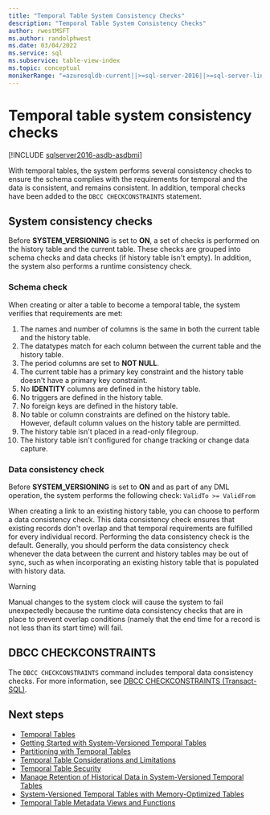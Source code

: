 ```yaml
---
title: "Temporal Table System Consistency Checks"
description: "Temporal Table System Consistency Checks"
author: rwestMSFT
ms.author: randolphwest
ms.date: 03/04/2022
ms.service: sql
ms.subservice: table-view-index
ms.topic: conceptual
monikerRange: "=azuresqldb-current||>=sql-server-2016||>=sql-server-linux-2017||=azuresqldb-mi-current"
---
```

# Temporal table system consistency checks

[!INCLUDE [sqlserver2016-asdb-asdbmi](../../includes/applies-to-version/sqlserver2016-asdb-asdbmi.md)]

With temporal tables, the system performs several consistency checks to ensure the schema complies with the requirements for temporal and the data is consistent, and remains consistent. In addition, temporal checks have been added to the `DBCC CHECKCONSTRAINTS` statement.

## System consistency checks

Before **SYSTEM_VERSIONING** is set to **ON**, a set of checks is performed on the history table and the current table. These checks are grouped into schema checks and data checks (if history table isn't empty). In addition, the system also performs a runtime consistency check.

### Schema check

When creating or alter a table to become a temporal table, the system verifies that requirements are met:

1. The names and number of columns is the same in both the current table and the history table.
2. The datatypes match for each column between the current table and the history table.
3. The period columns are set to **NOT NULL**.
4. The current table has a primary key constraint and the history table doesn't have a primary key constraint.
5. No **IDENTITY** columns are defined in the history table.
6. No triggers are defined in the history table.
7. No foreign keys are defined in the history table.
8. No table or column constraints are defined on the history table. However, default column values on the history table are permitted.
9. The history table isn't placed in a read-only filegroup.
10. The history table isn't configured for change tracking or change data capture.

### Data consistency check

Before **SYSTEM_VERSIONING** is set to **ON** and as part of any DML operation, the system performs the following check: `ValidTo >= ValidFrom`

When creating a link to an existing history table, you can choose to perform a data consistency check. This data consistency check ensures that existing records don't overlap and that temporal requirements are fulfilled for every individual record. Performing the data consistency check is the default. Generally, you should perform the data consistency check whenever the data between the current and history tables may be out of sync, such as when incorporating an existing history table that is populated with history data.

> [!WARNING]
> Manual changes to the system clock will cause the system to fail unexpectedly because the runtime data consistency checks that are in place to prevent overlap conditions (namely that the end time for a record is not less than its start time) will fail.

## DBCC CHECKCONSTRAINTS

The `DBCC CHECKCONSTRAINTS` command includes temporal data consistency checks. For more information, see [DBCC CHECKCONSTRAINTS &#40;Transact-SQL&#41;](../../t-sql/database-console-commands/dbcc-checkconstraints-transact-sql.md).

## Next steps

- [Temporal Tables](../../relational-databases/tables/temporal-tables.md)
- [Getting Started with System-Versioned Temporal Tables](../../relational-databases/tables/getting-started-with-system-versioned-temporal-tables.md)
- [Partitioning with Temporal Tables](../../relational-databases/tables/partitioning-with-temporal-tables.md)
- [Temporal Table Considerations and Limitations](../../relational-databases/tables/temporal-table-considerations-and-limitations.md)
- [Temporal Table Security](../../relational-databases/tables/temporal-table-security.md)
- [Manage Retention of Historical Data in System-Versioned Temporal Tables](../../relational-databases/tables/manage-retention-of-historical-data-in-system-versioned-temporal-tables.md)
- [System-Versioned Temporal Tables with Memory-Optimized Tables](../../relational-databases/tables/system-versioned-temporal-tables-with-memory-optimized-tables.md)
- [Temporal Table Metadata Views and Functions](../../relational-databases/tables/temporal-table-metadata-views-and-functions.md)  
